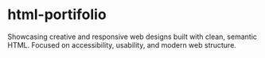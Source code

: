 # html-portifolio
Showcasing creative and responsive web designs built with clean, semantic HTML. Focused on accessibility, usability, and modern web structure.
